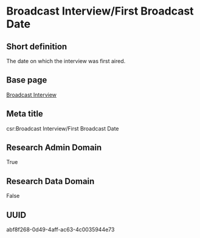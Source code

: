 # Broadcast Interview/First Broadcast Date
## Short definition
The date on which the interview was first aired.
## Base page
[Broadcast Interview](https://github.com/EuroCRIS/CASRAI-Dictionairies/blob/main/Objects/Broadcast%20Interview.md)
## Meta title
csr:Broadcast Interview/First Broadcast Date
## Research Admin Domain
True
## Research Data Domain
False
## UUID
abf8f268-0d49-4aff-ac63-4c0035944e73
